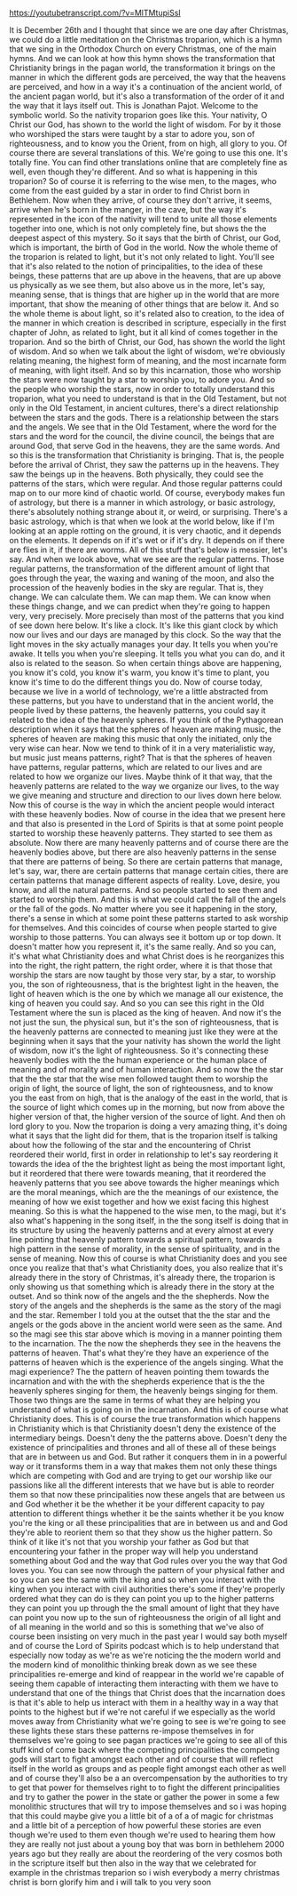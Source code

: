 https://youtubetranscript.com/?v=MlTMtupiSsI

 It is December 26th and I thought that since we are one day after Christmas, we could do a little meditation on the Christmas troparion, which is a hymn that we sing in the Orthodox Church on every Christmas, one of the main hymns. And we can look at how this hymn shows the transformation that Christianity brings in the pagan world, the transformation it brings on the manner in which the different gods are perceived, the way that the heavens are perceived, and how in a way it's a continuation of the ancient world, of the ancient pagan world, but it's also a transformation of the order of it and the way that it lays itself out. This is Jonathan Pajot. Welcome to the symbolic world. So the nativity troparion goes like this. Your nativity, O Christ our God, has shown to the world the light of wisdom. For by it those who worshiped the stars were taught by a star to adore you, son of righteousness, and to know you the Orient, from on high, all glory to you. Of course there are several translations of this. We're going to use this one. It's totally fine. You can find other translations online that are completely fine as well, even though they're different. And so what is happening in this troparion? So of course it is referring to the wise men, to the mages, who come from the east guided by a star in order to find Christ born in Bethlehem. Now when they arrive, of course they don't arrive, it seems, arrive when he's born in the manger, in the cave, but the way it's represented in the icon of the nativity will tend to unite all those elements together into one, which is not only completely fine, but shows the the deepest aspect of this mystery. So it says that the birth of Christ, our God, which is important, the birth of God in the world. Now the whole theme of the troparion is related to light, but it's not only related to light. You'll see that it's also related to the notion of principalities, to the idea of these beings, these patterns that are up above in the heavens, that are up above us physically as we see them, but also above us in the more, let's say, meaning sense, that is things that are higher up in the world that are more important, that show the meaning of other things that are below it. And so the whole theme is about light, so it's related also to creation, to the idea of the manner in which creation is described in scripture, especially in the first chapter of John, as related to light, but it all kind of comes together in the troparion. And so the birth of Christ, our God, has shown the world the light of wisdom. And so when we talk about the light of wisdom, we're obviously relating meaning, the highest form of meaning, and the most incarnate form of meaning, with light itself. And so by this incarnation, those who worship the stars were now taught by a star to worship you, to adore you. And so the people who worship the stars, now in order to totally understand this troparion, what you need to understand is that in the Old Testament, but not only in the Old Testament, in ancient cultures, there's a direct relationship between the stars and the gods. There is a relationship between the stars and the angels. We see that in the Old Testament, where the word for the stars and the word for the council, the divine council, the beings that are around God, that serve God in the heavens, they are the same words. And so this is the transformation that Christianity is bringing. That is, the people before the arrival of Christ, they saw the patterns up in the heavens. They saw the beings up in the heavens. Both physically, they could see the patterns of the stars, which were regular. And those regular patterns could map on to our more kind of chaotic world. Of course, everybody makes fun of astrology, but there is a manner in which astrology, or basic astrology, there's absolutely nothing strange about it, or weird, or surprising. There's a basic astrology, which is that when we look at the world below, like if I'm looking at an apple rotting on the ground, it is very chaotic, and it depends on the elements. It depends on if it's wet or if it's dry. It depends on if there are flies in it, if there are worms. All of this stuff that's below is messier, let's say. And when we look above, what we see are the regular patterns. Those regular patterns, the transformation of the different amount of light that goes through the year, the waxing and waning of the moon, and also the procession of the heavenly bodies in the sky are regular. That is, they change. We can calculate them. We can map them. We can know when these things change, and we can predict when they're going to happen very, very precisely. More precisely than most of the patterns that you kind of see down here below. It's like a clock. It's like this giant clock by which now our lives and our days are managed by this clock. So the way that the light moves in the sky actually manages your day. It tells you when you're awake. It tells you when you're sleeping. It tells you what you can do, and it also is related to the season. So when certain things above are happening, you know it's cold, you know it's warm, you know it's time to plant, you know it's time to do the different things you do. Now of course today, because we live in a world of technology, we're a little abstracted from these patterns, but you have to understand that in the ancient world, the people lived by these patterns, the heavenly patterns, you could say it related to the idea of the heavenly spheres. If you think of the Pythagorean description when it says that the spheres of heaven are making music, the spheres of heaven are making this music that only the initiated, only the very wise can hear. Now we tend to think of it in a very materialistic way, but music just means patterns, right? That is that the spheres of heaven have patterns, regular patterns, which are related to our lives and are related to how we organize our lives. Maybe think of it that way, that the heavenly patterns are related to the way we organize our lives, to the way we give meaning and structure and direction to our lives down here below. Now this of course is the way in which the ancient people would interact with these heavenly bodies. Now of course in the idea that we present here and that also is presented in the Lord of Spirits is that at some point people started to worship these heavenly patterns. They started to see them as absolute. Now there are many heavenly patterns and of course there are the heavenly bodies above, but there are also heavenly patterns in the sense that there are patterns of being. So there are certain patterns that manage, let's say, war, there are certain patterns that manage certain cities, there are certain patterns that manage different aspects of reality. Love, desire, you know, and all the natural patterns. And so people started to see them and started to worship them. And this is what we could call the fall of the angels or the fall of the gods. No matter where you see it happening in the story, there's a sense in which at some point these patterns started to ask worship for themselves. And this coincides of course when people started to give worship to those patterns. You can always see it bottom up or top down. It doesn't matter how you represent it, it's the same really. And so you can, it's what what Christianity does and what Christ does is he reorganizes this into the right, the right pattern, the right order, where it is that those that worship the stars are now taught by those very star, by a star, to worship you, the son of righteousness, that is the brightest light in the heaven, the light of heaven which is the one by which we manage all our existence, the king of heaven you could say. And so you can see this right in the Old Testament where the sun is placed as the king of heaven. And now it's the not just the sun, the physical sun, but it's the son of righteousness, that is the heavenly patterns are connected to meaning just like they were at the beginning when it says that the your nativity has shown the world the light of wisdom, now it's the light of righteousness. So it's connecting these heavenly bodies with the the human experience or the human place of meaning and of morality and of human interaction. And so now the the star that the the star that the wise men followed taught them to worship the origin of light, the source of light, the son of righteousness, and to know you the east from on high, that is the analogy of the east in the world, that is the source of light which comes up in the morning, but now from above the higher version of that, the higher version of the source of light. And then oh lord glory to you. Now the troparion is doing a very amazing thing, it's doing what it says that the light did for them, that is the troparion itself is talking about how the following of the star and the encountering of Christ reordered their world, first in order in relationship to let's say reordering it towards the idea of the the brightest light as being the most important light, but it reordered that there were towards meaning, that it reordered the heavenly patterns that you see above towards the higher meanings which are the moral meanings, which are the the meanings of our existence, the meaning of how we exist together and how we exist facing this highest meaning. So this is what the happened to the wise men, to the magi, but it's also what's happening in the song itself, in the the song itself is doing that in its structure by using the heavenly patterns and at every almost at every line pointing that heavenly pattern towards a spiritual pattern, towards a high pattern in the sense of morality, in the sense of spirituality, and in the sense of meaning. Now this of course is what Christianity does and you see once you realize that that's what Christianity does, you also realize that it's already there in the story of Christmas, it's already there, the troparion is only showing us that something which is already there in the story at the outset. And so think now of the angels and the the shepherds. Now the story of the angels and the shepherds is the same as the story of the magi and the star. Remember I told you at the outset that the the star and the angels or the gods above in the ancient world were seen as the same. And so the magi see this star above which is moving in a manner pointing them to the incarnation. The the now the shepherds they see in the heavens the patterns of heaven. That's what they're they have an experience of the patterns of heaven which is the experience of the angels singing. What the magi experience? The the pattern of heaven pointing them towards the incarnation and with the with the shepherds experience that is the the heavenly spheres singing for them, the heavenly beings singing for them. Those two things are the same in terms of what they are helping you understand of what is going on in the incarnation. And this is of course what Christianity does. This is of course the true transformation which happens in Christianity which is that Christianity doesn't deny the existence of the intermediary beings. Doesn't deny the the patterns above. Doesn't deny the existence of principalities and thrones and all of these all of these beings that are in between us and God. But rather it conquers them in in a powerful way or it transforms them in a way that makes them not only these things which are competing with God and are trying to get our worship like our passions like all the different interests that we have but is able to reorder them so that now these principalities now these angels that are between us and God whether it be the whether it be your different capacity to pay attention to different things whether it be the saints whether it be you know you're the king or all these principalities that are in between us and and God they're able to reorient them so that they show us the higher pattern. So think of it like it's not that you worship your father as God but that encountering your father in the proper way will help you understand something about God and the way that God rules over you the way that God loves you. You can see now through the pattern of your physical father and so you can see the same with the king and so when you interact with the king when you interact with civil authorities there's some if they're properly ordered what they can do is they can point you up to the higher patterns they can point you up through the the small amount of light that they have can point you now up to the sun of righteousness the origin of all light and of all meaning in the world and so this is something that we've also of course been insisting on very much in the past year I would say both myself and of course the Lord of Spirits podcast which is to help understand that especially now today as we're as we're noticing the the modern world and the modern kind of monolithic thinking break down as we see these principalities re-emerge and kind of reappear in the world we're capable of seeing them capable of interacting them interacting with them we have to understand that one of the things that Christ does that the incarnation does is that it's able to help us interact with them in a healthy way in a way that points to the highest but if we're not careful if we especially as the world moves away from Christianity what we're going to see is we're going to see these lights these stars these patterns re-impose themselves in for themselves we're going to see pagan practices we're going to see all of this stuff kind of come back where the competing principalities the competing gods will start to fight amongst each other and of course that will reflect itself in the world as groups and as people fight amongst each other as well and of course they'll also be a an overcompensation by the authorities to try to get that power for themselves right to to fight the different principalities and try to gather the power in the state or gather the power in some a few monolithic structures that will try to impose themselves and so i was hoping that this could maybe give you a little bit of a of a of magic for christmas and a little bit of a perception of how powerful these stories are even though we're used to them even though we're used to hearing them how they are really not just about a young boy that was born in bethlehem 2000 years ago but they really are about the reordering of the very cosmos both in the scripture itself but then also in the way that we celebrated for example in the christmas treparion so i wish everybody a merry christmas christ is born glorify him and i will talk to you very soon